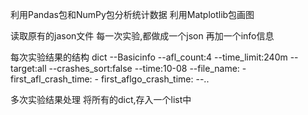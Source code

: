 利用Pandas包和NumPy包分析统计数据
利用Matplotlib包画图

读取原有的jason文件
每一次实验,都做成一个json
再加一个info信息

每次实验结果的结构
dict
	--Basicinfo
		--afl_count:4
		--time_limit:240m
		--target:all
		--crashes_sort:false
		--time:10-08
	--file_name:
		- first_afl_crash_time:
		- first_aflgo_crash_time:
	--..
	
	
多次实验结果处理
将所有的dict,存入一个list中
